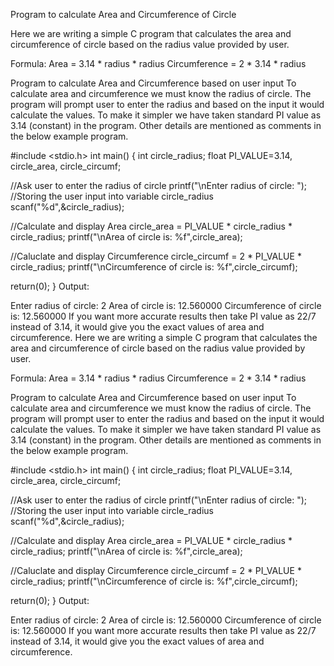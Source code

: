 Program to calculate Area and Circumference of Circle


Here we are writing a simple C program that calculates the area and circumference of circle based on the radius value provided by user.

Formula:
Area = 3.14 * radius * radius
Circumference = 2 * 3.14 * radius

Program to calculate Area and Circumference based on user input
To calculate area and circumference we must know the radius of circle. The program will prompt user to enter the radius and based on the input it would calculate the values. To make it simpler we have taken standard PI value as 3.14 (constant) in the program. Other details are mentioned as comments in the below example program.

#include <stdio.h>
int main()
{
   int circle_radius;
   float PI_VALUE=3.14, circle_area, circle_circumf;

   //Ask user to enter the radius of circle
   printf("\nEnter radius of circle: ");
   //Storing the user input into variable circle_radius
   scanf("%d",&circle_radius);

   //Calculate and display Area
   circle_area = PI_VALUE * circle_radius * circle_radius;
   printf("\nArea of circle is: %f",circle_area);

   //Caluclate and display Circumference
   circle_circumf = 2 * PI_VALUE * circle_radius;
   printf("\nCircumference of circle is: %f",circle_circumf);

   return(0);
}
Output:

Enter radius of circle: 2
Area of circle is: 12.560000
Circumference of circle is: 12.560000
If you want more accurate results then take PI value as 22/7 instead of 3.14, it would give you the exact values of area and circumference.
Here we are writing a simple C program that calculates the area and circumference of circle based on the radius value provided by user.

Formula:
Area = 3.14 * radius * radius
Circumference = 2 * 3.14 * radius

Program to calculate Area and Circumference based on user input
To calculate area and circumference we must know the radius of circle. The program will prompt user to enter the radius and based on the input it would calculate the values. To make it simpler we have taken standard PI value as 3.14 (constant) in the program. Other details are mentioned as comments in the below example program.

#include <stdio.h>
int main()
{
   int circle_radius;
   float PI_VALUE=3.14, circle_area, circle_circumf;

   //Ask user to enter the radius of circle
   printf("\nEnter radius of circle: ");
   //Storing the user input into variable circle_radius
   scanf("%d",&circle_radius);

   //Calculate and display Area
   circle_area = PI_VALUE * circle_radius * circle_radius;
   printf("\nArea of circle is: %f",circle_area);

   //Caluclate and display Circumference
   circle_circumf = 2 * PI_VALUE * circle_radius;
   printf("\nCircumference of circle is: %f",circle_circumf);

   return(0);
}
Output:

Enter radius of circle: 2
Area of circle is: 12.560000
Circumference of circle is: 12.560000
If you want more accurate results then take PI value as 22/7 instead of 3.14, it would give you the exact values of area and circumference.
